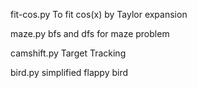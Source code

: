 fit-cos.py    To fit cos(x) by Taylor expansion

maze.py       bfs and dfs for maze problem

camshift.py   Target Tracking

bird.py       simplified flappy bird

